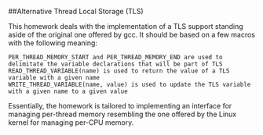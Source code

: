  ##Alternative Thread Local Storage (TLS)

This homework deals with the implementation of a TLS support standing aside of the original one offered by gcc. It should be based on a few macros with the following meaning:

    PER_THREAD_MEMORY_START and PER_THREAD_MEMORY_END are used to delimitate the variable declarations that will be part of TLS
    READ_THREAD_VARIABLE(name) is used to return the value of a TLS variable with a given name
    WRITE_THREAD_VARIABLE(name, value) is used to update the TLS variable with a given name to a given value 

Essentially, the homework is tailored to implementing an interface for managing per-thread memory resembling the one offered by the Linux kernel for managing per-CPU memory. 
